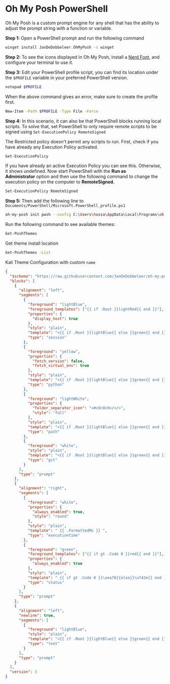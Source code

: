 # Oh My Posh PowerShell

Oh My Posh is a custom prompt engine for any shell that has the ability to adjust the prompt string with a function or variable.

**Step 1:**  Open a PowerShell prompt and run the following command

```bash
winget install JanDeDobbeleer.OhMyPosh -s winget
```

**Step 2:** To see the icons displayed in Oh My Posh, install a [Nerd Font](https://www.nerdfonts.com/), and configure your terminal to use it.

**Step 3:** Edit your PowerShell profile script, you can find its location under the `$PROFILE` variable in your preferred PowerShell version.

```bash
notepad $PROFILE
```

When the above command gives an error, make sure to create the profile first.

```bash
New-Item -Path $PROFILE -Type File -Force
```

**Step 4:** In this scenario, it can also be that PowerShell blocks running local scripts. To solve that, set PowerShell to only require remote scripts to be signed using `Set-ExecutionPolicy RemoteSigned`

The Restricted policy doesn't permit any scripts to run. First, check if you have already any Execution Policy activated.

```bash
Get-ExecutionPolicy
```

If you have already an active Execution Policy you can see this. Otherwise, it shows undefined. Now start PowerShell with the **Run as Administrator** option and then use the following command to change the execution policy on the computer to **RemoteSigned.**

```bash
Set-ExecutionPolicy RemoteSigned
```

**Step 5:** Then add the following line to `Documents/PowerShell/Microsoft.PowerShell_profile.ps1`

```bash
oh-my-posh init pwsh --config C:\Users\hossa\AppData\Local\Programs\oh-my-posh\themes\mt.omp.json | Invoke-Expression
```

Run the following command to see available themes:

```bash
Get-PoshThemes
```

Get theme install location

```bash
Get-PoshThemes -List
```

Kali Theme Configuration with custom `name`

```json
{
  "$schema": "https://raw.githubusercontent.com/JanDeDobbeleer/oh-my-posh/main/themes/schema.json",
  "blocks": [
    {
      "alignment": "left",
      "segments": [
        {
          "foreground": "lightBlue",
          "foreground_templates": ["{{ if .Root }}lightRed{{ end }}"],
          "properties": {
            "display_host": true
          },
          "style": "plain",
          "template": "<{{ if .Root }}lightBlue{{ else }}green{{ end }}>\u250c\u2500\u2500(</>Hossain{{ if .Root }}💀{{ else }}㉿{{ end }}Palin<{{ if .Root }}lightBlue{{ else }}green{{ end }}>)</>",
          "type": "session"
        },
        {
          "foreground": "yellow",
          "properties": {
            "fetch_version": false,
            "fetch_virtual_env": true
          },
          "style": "plain",
          "template": "<{{ if .Root }}lightBlue{{ else }}green{{ end }}>-[</>\ue235 {{ if .Error }}{{ .Error }}{{ else }}{{ if .Venv }}{{ .Venv }}{{ end }}{{ .Full }}{{ end }}<{{ if .Root }}lightBlue{{ else }}green{{ end }}>]</>",
          "type": "python"
        },
        {
          "foreground": "lightWhite",
          "properties": {
            "folder_separator_icon": "<#c0c0c0>/</>",
            "style": "full"
          },
          "style": "plain",
          "template": "<{{ if .Root }}lightBlue{{ else }}green{{ end }}>-[</>{{ .Path }}<{{ if .Root }}lightBlue{{ else }}green{{ end }}>]</>",
          "type": "path"
        },
        {
          "foreground": "white",
          "style": "plain",
          "template": "<{{ if .Root }}lightBlue{{ else }}green{{ end }}>-[</>{{ .HEAD }}<{{ if .Root }}lightBlue{{ else }}green{{ end }}>]</>",
          "type": "git"
        }
      ],
      "type": "prompt"
    },
    {
      "alignment": "right",
      "segments": [
        {
          "foreground": "white",
          "properties": {
            "always_enabled": true,
            "style": "round"
          },
          "style": "plain",
          "template": " {{ .FormattedMs }} ",
          "type": "executiontime"
        },
        {
          "foreground": "green",
          "foreground_templates": ["{{ if gt .Code 0 }}red{{ end }}"],
          "properties": {
            "always_enabled": true
          },
          "style": "plain",
          "template": " {{ if gt .Code 0 }}\uea76{{else}}\uf42e{{ end }} ",
          "type": "status"
        }
      ],
      "type": "prompt"
    },
    {
      "alignment": "left",
      "newline": true,
      "segments": [
        {
          "foreground": "lightBlue",
          "style": "plain",
          "template": "<{{ if .Root }}lightBlue{{ else }}green{{ end }}>\u2514\u2500</>{{ if .Root }}<lightRed>#</>{{ else }}${{ end }} ",
          "type": "text"
        }
      ],
      "type": "prompt"
    }
  ],
  "version": 3
}

```